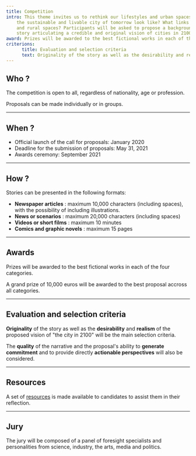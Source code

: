 ```yaml
---
title: Competition
intro: This theme invites us to rethink our lifestyles and urban spaces. What would
    the sustainable and livable city of tomorrow look like? What links to territories
    and rural spaces? Participants will be asked to propose a background for their
    story articulating a credible and original vision of cities in 2100.
award: Prizes will be awarded to the best fictional works in each of the four categories. A grand prize of 10,000 euros will be awarded to the best proposal accross all categories.
criterions:
      title: Evaluation and selection criteria
      text: Originality of the story as well as the desirability and realism of the proposed vision of "the city in 2100" will be the main selection criteria. The quality of the narrative and the proposal's ability to generate commitment and to provide directly actionable perspectives will also be considered.
---
```

## Who ?

The competition is open to all, regardless of nationality, age or profession.

Proposals can be made individually or in groups.

***

## When ?

* Official launch of the call for proposals: January 2020
* Deadline for the submission of proposals: May 31, 2021
* Awards ceremony: September 2021

***

## How ?

Stories can be presented in the following formats:

* **Newspaper articles** : maximum 10,000 characters (including spaces), with the possibility of including illustrations.
* **News or scenarios** : maximum 20,000 characters (including spaces)
* **Videos or short films** : maximum 10 minutes
* **Comics and graphic novels** : maximum 15 pages

***

## Awards

Prizes will be awarded to the best fictional works in each of the four categories.

A grand prize of 10,000 euros will be awarded to the best proposal accross all categories.

***

## Evaluation and selection criteria

**Originality** of the story as well as the **desirability** and **realism** of the proposed vision of "the city in 2100" will be the main selection criteria.

The **quality** of the narrative and the proposal's ability to **generate commitment** and to provide directly **actionable perspectives** will also be considered.

***

## Resources

A set of [resources](/resources) is made available to candidates to assist them in their reflection.

***

## Jury

The jury will be composed of a panel of foresight specialists and personalities from science, industry, the arts, media and politics.